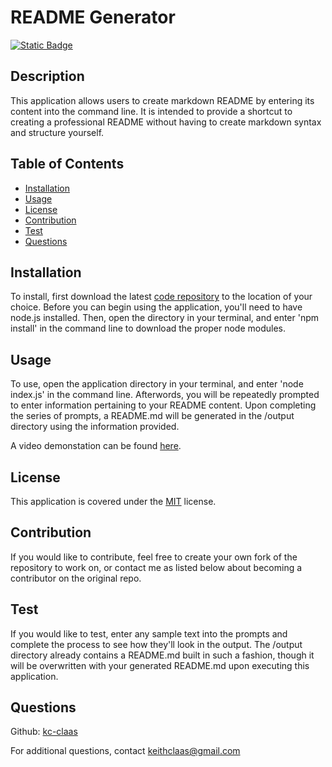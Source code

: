 # README Generator
[![Static Badge](https://img.shields.io/badge/License-MIT-blue)](https://choosealicense.com/licenses/mit/)
## Description
This application allows users to create markdown README by entering its content into the command line. It is intended to provide a shortcut to creating a professional README without having to create markdown syntax and structure yourself.

## Table of Contents
- [Installation](#installation)
- [Usage](#usage)
- [License](#license)
- [Contribution](#contribution)
- [Test](#test)
- [Questions](#questions)

## Installation
To install, first download the latest [code repository](https://github.com/kc-claas/README-generator) to the location of your choice. Before you can begin using the application, you'll need to have node.js installed. Then, open the directory in your terminal, and enter 'npm install' in the command line to download the proper node modules.

## Usage
To use, open the application directory in your terminal, and enter 'node index.js' in the command line. Afterwords, you will be repeatedly prompted to enter information pertaining to your README content. Upon completing the series of prompts, a README.md will be generated in the /output directory using the information provided.

A video demonstation can be found [here](https://drive.google.com/file/d/1fgUILvxERCnN773_eP8ytQrDBr5sVM-j/view).

## License
This application is covered under the [MIT](https://opensource.org/license/mit) license.

## Contribution
If you would like to contribute, feel free to create your own fork of the repository to work on, or contact me as listed below about becoming a contributor on the original repo.

## Test
If you would like to test, enter any sample text into the prompts and complete the process to see how they'll look in the output. The /output directory already contains a README.md built in such a fashion, though it will be overwritten with your generated README.md upon executing this application.

## Questions
Github: [kc-claas](https://github.com/kc-claas)

For additional questions, contact keithclaas@gmail.com
